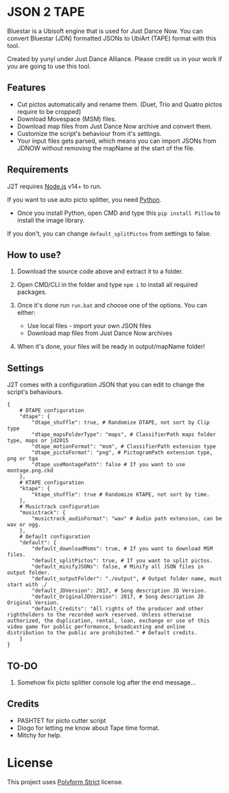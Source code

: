 # JSON 2 TAPE

Bluestar is a Ubisoft engine that is used for Just Dance Now.
You can convert Bluestar (JDN) formatted JSONs to UbiArt (TAPE) format with this tool.
 
Created by yunyl under Just Dance Alliance.
Please credit us in your work if you are going to use this tool.

## Features
- Cut pictos automatically and rename them. (Duet, Trio and Quatro pictos require to be cropped)
- Download Movespace (MSM) files.
- Download map files from Just Dance Now archive and convert them.
- Customize the script's behaviour from it's settings.
- Your input files gets parsed, which means you can import JSONs from JDNOW without removing the mapName at the start of the file.

## Requirements
J2T requires [Node.js](https://nodejs.org/) v14+ to run.

If you want to use auto picto splitter, you need [Python](https://python.org).
 - Once you install Python, open CMD and type this `pip install Pillow` to install the image library.

If you don't, you can change `default_splitPictos` from settings to false.

## How to use?
1. Download the source code above and extract it to a folder.
2. Open CMD/CLI in the folder and type `npm i` to install all required packages.
3. Once it's done run `run.bat` and choose one of the options. 
    You can either:
    - Use local files - import your own JSON files
    - Download map files from Just Dance Now archives

4. When it's done, your files will be ready in output/mapName folder!

## Settings
J2T comes with a configuration JSON that you can edit to change the script's behaviours.
```
{
    # DTAPE configuration
    "dtape": {
        "dtape_shuffle": true, # Randomize DTAPE, not sort by Clip type
        "dtape_mapsFolderType": "maps", # ClassifierPath maps folder type, maps or jd2015
        "dtape_motionFormat": "msm", # ClassifierPath extension type
        "dtape_pictoFormat": "png", # PictogramPath extension type, png or tga
        "dtape_useMontagePath": false # If you want to use montage.png.ckd
    },
    # KTAPE configuration
    "ktape": {
        "ktape_shuffle": true # Randomize KTAPE, not sort by time.
    },
    # Musictrack configuration
    "musictrack": {
        "musictrack_audioFormat": "wav" # Audio path extension, can be wav or ogg.
    },
    # Default configuration
    "default": {
        "default_downloadMsms": true, # If you want to download MSM files.
        "default_splitPictos": true, # If you want to split pictos.
        "default_minifyJSONs": false, # Minify all JSON files in output folder.
        "default_outputFolder": "./output", # Output folder name, must start with ./
        "default_JDVersion": 2017, # Song description JD Version.
        "default_OriginalJDVersion": 2017, # Song description JD Original Version.
        "default_Credits": "All rights of the producer and other rightholders to the recorded work reserved. Unless otherwise authorized, the duplication, rental, loan, exchange or use of this video game for public performance, broadcasting and online distribution to the public are prohibited." # Default credits.
    }
}
```

## TO-DO
1. Somehow fix picto splitter console log after the end message...

## Credits
- PASHTET for picto cutter script
- Diogo for letting me know about Tape time format.
- Mitchy for help.

# License
This project uses [Polyform Strict](https://polyformproject.org/licenses/strict/1.0.0) license.
